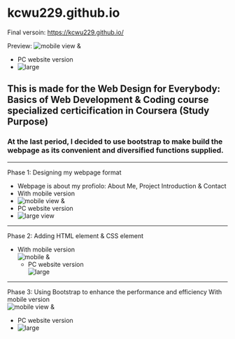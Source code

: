 # kcwu229.github.io
Final versoin: https://kcwu229.github.io/

Preview:
![mobile view](https://user-images.githubusercontent.com/79691025/147740981-265007da-0dc0-4824-bea8-e32c49045440.jpg)
&
  - PC website version <br>
  - ![large](https://user-images.githubusercontent.com/79691025/147740998-de197c46-3d4a-4837-9655-f1fc1901fb95.PNG)
## This is made for the Web Design for Everybody: Basics of Web Development & Coding course specialized certicification in Coursera (Study Purpose)
### At the last period, I decided to use bootstrap to make build the webpage as its convenient and diversified functions supplied.

--------------------------------------------------------------------------------------------

Phase 1: Designing my webpage format
  - Webpage is about my profiolo: About Me, Project Introduction & Contact
  - With mobile version  <br>
  -  ![mobile view](https://user-images.githubusercontent.com/79691025/147740530-8a59b2e7-dbb5-4b89-b670-32ad9dfafa97.jpg)
   &
   - PC website version  <br>
   - ![large view](https://user-images.githubusercontent.com/79691025/147740562-fee1d67c-af8e-43f0-9664-6b0f6f09fd60.jpg)

--------------------------------------------------------------------------------------------------
Phase 2: Adding HTML element & CSS element
- With mobile version  <br>
  ![mobile](https://user-images.githubusercontent.com/79691025/147740673-c22af18d-12d9-4db5-afaf-6fcca2e42d9e.PNG)
  &
  - PC website version <br>
  ![large](https://user-images.githubusercontent.com/79691025/147740676-394381c6-bc8a-46d9-993c-a4817d3caacd.PNG)

---------------------------------------------------------------------------------------------------
Phase 3: Using Bootstrap to enhance the performance and efficiency
With mobile version  <br>
![mobile view](https://user-images.githubusercontent.com/79691025/147740981-265007da-0dc0-4824-bea8-e32c49045440.jpg)
&
  - PC website version <br>
  - ![large](https://user-images.githubusercontent.com/79691025/147740998-de197c46-3d4a-4837-9655-f1fc1901fb95.PNG)
